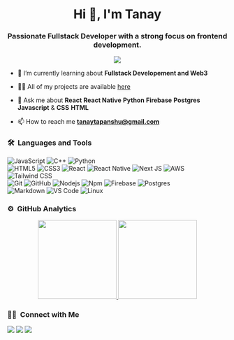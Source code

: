 <h1 align="center">Hi 👋, I'm Tanay</h1>
<h3 align="center">Passionate Fullstack Developer with a strong focus on frontend development.</h3>
	
<p align="center">
  <img src="https://komarev.com/ghpvc/?username=TANAYTAPANSHU&color=blueviolet&style=flat">
</p>

- 🌱 I’m currently learning about **Fullstack Developement and Web3**

- 👨‍💻 All of my projects are available [here](https://github.com/TANAYTAPANSHU?tab=repositories)

- 💬 Ask me about **React** **React Native** **Python** **Firebase** **Postgres**  **Javascript** & **CSS** **HTML**

- 📫 How to reach me **tanaytapanshu@gmail.com**


	
### 🛠 &nbsp;Languages and Tools

![JavaScript](https://img.shields.io/badge/-JavaScript-%23F7DF1C?style=for-the-badge&logo=javascript&logoColor=000000&labelColor=%23F7DF1C&color=%23FFCE5A)
![C++](https://img.shields.io/badge/C%2B%2B-00599C?style=for-the-badge&logo=c%2B%2B&logoColor=white)
![Python](http://img.shields.io/badge/-Python-3776AB?style=for-the-badge&logo=python&logoColor=ffffff)
<br>
![HTML5](https://img.shields.io/badge/-HTML5-%23E44D27?style=for-the-badge&logo=html5&logoColor=ffffff)
![CSS3](https://img.shields.io/badge/-CSS3-%231572B6?style=for-the-badge&logo=css3)
![React](https://img.shields.io/badge/-React-61DAFB?style=for-the-badge&logo=react&logoColor=ffffff)
![React Native](https://img.shields.io/badge/Flutter-02569B?style=for-the-badge&logo=reactnative&logoColor=white)
![Next JS](https://img.shields.io/badge/-CSS3-%231572B6?style=for-the-badge&logo=css3)
![AWS](https://img.shields.io/badge/-Firebase-FFCA28?style=for-the-badge&logo=firebase&logoColor=ffffff)
![Tailwind CSS](https://img.shields.io/badge/Tailwind_CSS-38B2AC?style=for-the-badge&logo=tailwind-css&logoColor=white)
<br>
![Git](https://img.shields.io/badge/-Git-%23F05032?style=for-the-badge&logo=git&logoColor=%23ffffff)
![GitHub](https://img.shields.io/badge/-GitHub-181717?style=for-the-badge&logo=github)
![Nodejs](https://img.shields.io/badge/-Nodejs-339933?style=for-the-badge&logo=Node.js&logoColor=ffffff)
![Npm](https://img.shields.io/badge/-npm-CB3837?style=for-the-badge&logo=npm)
![Firebase](https://img.shields.io/badge/-Firebase-FFCA28?style=for-the-badge&logo=firebase&logoColor=ffffff)
![Postgres](https://img.shields.io/badge/MongoDB-4EA94B?style=for-the-badge&logo=mongodb&logoColor=white)
<br>
![Markdown](https://img.shields.io/badge/Markdown-000000?style=for-the-badge&logo=markdown&logoColor=white)
![VS Code](http://img.shields.io/badge/-VS%20Code-007ACC?style=for-the-badge&logo=visual-studio-code&logoColor=ffffff)
![Linux](http://img.shields.io/badge/-Linux-0078D6?style=for-the-badge&logo=linux&logoColor=ffffff)
<br/>

### ⚙️ &nbsp;GitHub Analytics

<p align="center">
<a href="https://github.com/TANAYTAPANSHU">
  <img height="180em" src="https://github-readme-stats-eight-theta.vercel.app/api?username=TANAYTAPANSHU&show_icons=true&theme=algolia&include_all_commits=true&count_private=true"/>
  <img height="180em" src="https://github-readme-stats-eight-theta.vercel.app/api/top-langs/?username=TANAYTAPANSHU&layout=compact&langs_count=8&theme=algolia"/>
</a>
</p>

### 🤝🏻 &nbsp;Connect with Me

<p>
<!-- <a href="https://www.tanaytapanshu.com"><img src="https://img.shields.io/badge/-adityavsingh.com-3423A6?style=for-the-badge&logo=Google-Chrome&logoColor=white"/></a> -->
<a href="https://linkedin.com/in/tanay-tapanshu-a128a8179"><img src="https://img.shields.io/badge/-tanaytapanshu-0077B5?style=flat&logo=Linkedin&logoColor=white"/></a>
<a href="mailto:tanaytapanshu@gmail.com"><img src="https://img.shields.io/badge/-tanaytapanshu@gmail.com-D14836?style=flat&logo=Gmail&logoColor=white"/></a>
<a href="https://twitter.com/TapanshuTanay"><img src="https://img.shields.io/badge/-@TapanshuTanay-1877F2?style=flat&logo=Twitter&logoColor=white"/></a>
</p>
<!-- <p align="center"><img align="center" src="https://github-readme-streak-stats.herokuapp.com/?user=tanaytapanshu&" alt="tanaytapanshu" /></p> -->
